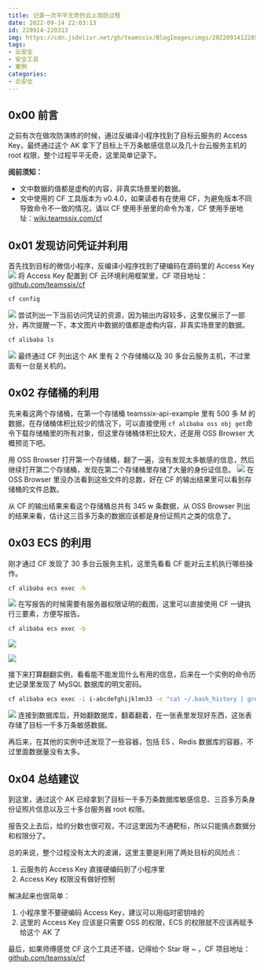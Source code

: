 ```yaml
---
title: 记录一次平平无奇的云上攻防过程
date: 2022-09-14 22:03:13
id: 220914-220313
img: https://cdn.jsdelivr.net/gh/teamssix/BlogImages/imgs/202209141220585.png
tags:
- 云安全
- 安全工具
- 案例
categories:
- 云安全
---
```


## 0x00 前言

之前有次在做攻防演练的时候，通过反编译小程序找到了目标云服务的 Access Key，最终通过这个 AK 拿下了目标上千万条敏感信息以及几十台云服务主机的 root 权限，整个过程平平无奇，这里简单记录下。

**阅前须知：**

- 文中数据的值都是虚构的内容，非真实场景里的数据。
- 文中使用的 CF 工具版本为 v0.4.0，如果读者有在使用 CF，为避免版本不同导致命令不一致的情况，请以 CF 使用手册里的命令为准，CF 使用手册地址：[wiki.teamssix.com/cf](https://wiki.teamssix.com/cf)

## 0x01 发现访问凭证并利用

首先找到目标的微信小程序，反编译小程序找到了硬编码在源码里的 Access Key
![](https://cdn.jsdelivr.net/gh/teamssix/BlogImages/imgs/202209141216753.png)
将 Access Key 配置到 CF 云环境利用框架里，CF 项目地址：[github.com/teamssix/cf](https://github.com/teamssix/cf)

```bash
cf config
```

![](https://cdn.jsdelivr.net/gh/teamssix/BlogImages/imgs/202209141216519.png)
尝试列出一下当前访问凭证的资源，因为输出内容较多，这里仅展示了一部分，再次提醒一下，本文图片中数据的值都是虚构内容，非真实场景里的数据。

```bash
cf alibaba ls
```

![](https://cdn.jsdelivr.net/gh/teamssix/BlogImages/imgs/202209141217048.png)
最终通过 CF 列出这个 AK 里有 2 个存储桶以及 30 多台云服务主机，不过里面有一台是关机的。

## 0x02 存储桶的利用

先来看这两个存储桶，在第一个存储桶 teamssix-api-example 里有 500 多 M 的数据，在存储桶体积比较少的情况下，可以直接使用 `cf alibaba oss obj get`命令下载存储桶里的所有对象，但这里存储桶体积比较大，还是用 OSS Browser 大概预览下吧。

用 OSS Browser 打开第一个存储桶，翻了一遍，没有发现太多敏感的信息，然后继续打开第二个存储桶，发现在第二个存储桶里存储了大量的身份证信息。
![](https://cdn.jsdelivr.net/gh/teamssix/BlogImages/imgs/202209141219900.png)
在 OSS Browser 里没办法看到这些文件的总数，好在 CF 的输出结果里可以看到存储桶的文件总数。

从 CF 的输出结果来看这个存储桶总共有 345 w 条数据，从 OSS Browser 列出的结果来看，估计这三百多万条的数据应该都是身份证照片之类的信息了。

## 0x03 ECS 的利用

刚才通过 CF 发现了 30 多台云服务主机，这里先看看 CF 能对云主机执行哪些操作。

```bash
cf alibaba ecs exec -h
```

![](https://cdn.jsdelivr.net/gh/teamssix/BlogImages/imgs/202209141219969.png)
在写报告的时候需要有服务器权限证明的截图，这里可以直接使用 CF 一键执行三要素，方便写报告。

```bash
cf alibaba ecs exec -b
```

![](https://cdn.jsdelivr.net/gh/teamssix/BlogImages/imgs/202209141219269.png)

![](https://cdn.jsdelivr.net/gh/teamssix/BlogImages/imgs/202209141219568.png)

接下来打算翻翻实例，看看能不能发现什么有用的信息，后来在一个实例的命令历史记录里发现了 MySQL 数据库的明文密码。

```bash
cf alibaba ecs exec -i i-abcdefghijklmn33 -c "cat ~/.bash_history | grep mysql"
```

![](https://cdn.jsdelivr.net/gh/teamssix/BlogImages/imgs/202209141220585.png)
连接到数据库后，开始翻数据库，翻着翻着，在一张表里发现好东西，这张表存储了目标一千多万条敏感数据。

再后来，在其他的实例中还发现了一些容器，包括 ES 、Redis 数据库的容器，不过里面数据量没有太多。

## 0x04 总结建议

到这里，通过这个 AK 已经拿到了目标一千多万条数据库敏感信息、三百多万条身份证照片信息以及三十多台服务器 root 权限。

报告交上去后，给的分数也很可观，不过这里因为不通靶标，所以只能搞点数据分和权限分了。

总的来说，整个过程没有太大的波澜，这里主要是利用了两处目标的风险点：

1. 云服务的 Access Key 直接硬编码到了小程序里
1. Access Key 权限没有做好控制

解决起来也很简单：

1. 小程序里不要硬编码 Access Key，建议可以用临时密钥啥的
1. 这里的 Access Key 应该是只需要 OSS 的权限，ECS 的权限就不应该再赋予给这个 AK 了

最后，如果师傅感觉 CF 这个工具还不错，记得给个 Star 呀 ~ ，CF 项目地址：[github.com/teamssix/cf](https://github.com/teamssix/cf)
